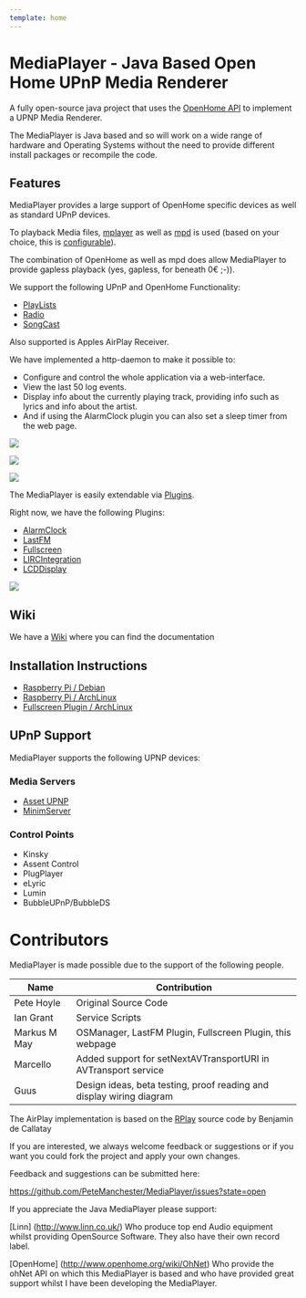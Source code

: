 ```yaml
---
template: home
---
```


# MediaPlayer - Java Based Open Home UPnP Media Renderer

A fully open-source java project that uses the [OpenHome API](http://www.openhome.org/wiki/Oh:Overview) to
implement a UPNP Media Renderer.

The MediaPlayer is Java based and so will work on a wide range of hardware and Operating Systems without the need to provide different install packages or recompile the code.  

## Features

MediaPlayer provides a large support of OpenHome specific devices as well as
standard UPnP devices.

To playback Media files, [mplayer](http://www.mplayerhq.hu/)
as well as [mpd](http://www.musicpd.org/) is used (based on your choice, this is
[configurable](https://github.com/PeteManchester/MediaPlayer/wiki/MediaPlayer-Options)).

The combination of OpenHome as well as mpd does allow MediaPlayer to provide gapless
playback (yes, gapless, for beneath 0€ ;-)).

We support the following UPnP and OpenHome Functionality:

* [PlayLists](http://www.openhome.org/wiki/Av:Developer:PlaylistService)
* [Radio](http://www.openhome.org/wiki/Av:Developer:RadioService)
* [SongCast](http://www.linn.co.uk/software#songcast)

Also supported is Apples AirPlay Receiver. 

We have implemented a http-daemon to make it possible to:  

* Configure and control the whole application via a web-interface. 
* View the last 50 log events.
* Display info about the currently playing track, providing info such as lyrics and info about the artist.
* And if using the AlarmClock plugin you can also set a sleep timer from the web page.

![](http://i.imgur.com/2J1CLQZ.png)

![](http://i.imgur.com/sg5hXFX.png)

![](http://i.imgur.com/olsOZBr.png)

The MediaPlayer is easily extendable via [Plugins](https://github.com/PeteManchester/MediaPlayer/wiki).

Right now, we have the following Plugins:

* [AlarmClock](https://github.com/PeteManchester/MediaPlayer/wiki/Plugins-AlarmClock)
* [LastFM](https://github.com/PeteManchester/MediaPlayer/wiki/Plugins-LastFM)
* [Fullscreen](https://github.com/PeteManchester/MediaPlayer/wiki/Plugins-Fullscreen)
* [LIRCIntegration](https://github.com/PeteManchester/MediaPlayer/wiki/Plugins-LIRCIntegration)
* [LCDDisplay](https://github.com/PeteManchester/MediaPlayer/wiki/Plugins-Display)

  
![](http://i.imgur.com/DPVST6T.jpg)  

## Wiki

We have a [Wiki](https://github.com/PeteManchester/MediaPlayer/wiki) where you can find the documentation

## Installation Instructions

* [Raspberry Pi / Debian](https://github.com/PeteManchester/MediaPlayer/wiki/Install-Raspberry-Pi)
* [Raspberry Pi / ArchLinux](/MediaPlayer/docs/archlinux-setup.html)
* [Fullscreen Plugin / ArchLinux](/MediaPlayer/docs/fullscreen-setup.html)

## UPnP Support

MediaPlayer supports the following UPNP devices:

### Media Servers

* [Asset UPNP](http://www.dbpoweramp.com/asset-upnp-dlna.htm)
* [MinimServer](http://minimserver.com/)

### Control Points

* Kinsky
* Assent Control
* PlugPlayer
* eLyric
* Lumin
* BubbleUPnP/BubbleDS

# Contributors

MediaPlayer is made possible due to the support of the following people.

<div class="table-responsive">
  <table class="table table-striped table-condensed">
    <thead>
      <tr>
        <th>Name</th>
        <th>Contribution</th>
      </tr>
    </thead>
    <tbody>
      <tr>
        <td>Pete Hoyle</td>
        <td>Original Source Code</td>
      </tr>
      <tr>
        <td>Ian Grant</td>
        <td>Service Scripts</td>
      </tr>
      <tr>
        <td>Markus M May</td>
        <td>OSManager, LastFM Plugin, Fullscreen Plugin, this webpage</td>
      </tr>
      <tr>
      <td>Marcello</td>
      <td>Added support for setNextAVTransportURI in AVTransport service</td>
      </tr>
      <tr>
      <td>Guus</td>
      <td>Design ideas, beta testing, proof reading and display wiring diagram</td>
      </tr>
    </tbody>
  </table>
</div>

The AirPlay implementation is based on the [RPlay](https://github.com/bencall/RPlay) source code by Benjamin de Callatay

If you are interested, we always welcome feedback or suggestions or if you want you could fork the project and apply your own changes.

Feedback and suggestions can be submitted here:

https://github.com/PeteManchester/MediaPlayer/issues?state=open

If you appreciate the Java MediaPlayer please support:

[Linn] (http://www.linn.co.uk/) Who produce top end Audio equipment whilst providing OpenSource Software. They also have their own record label. 

[OpenHome] (http://www.openhome.org/wiki/OhNet) Who provide the ohNet API on which this MediaPlayer is based and who have provided great support whilst I have been developing the MediaPlayer.

